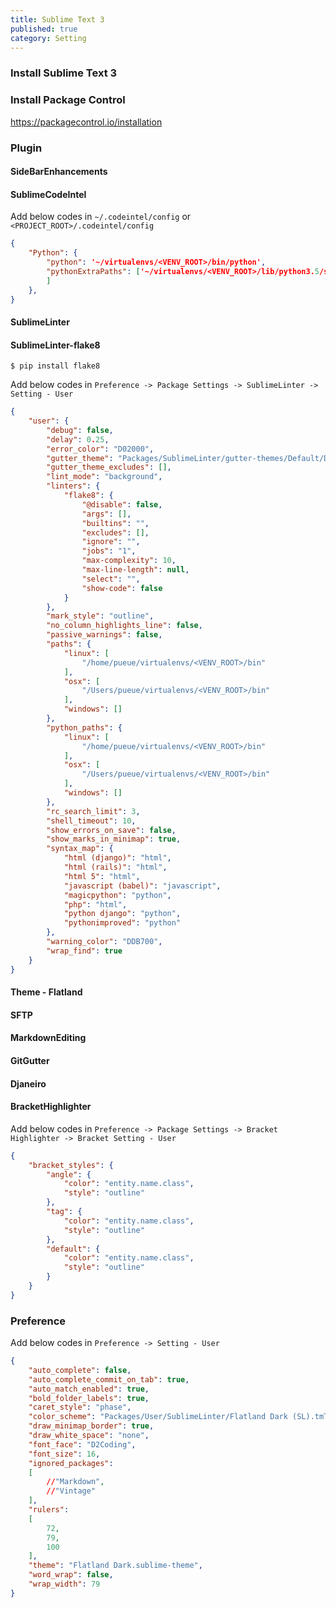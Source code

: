 ```yaml
---
title: Sublime Text 3
published: true
category: Setting
---
```

### Install Sublime Text 3

### Install Package Control
https://packagecontrol.io/installation

### Plugin

#### SideBarEnhancements

#### SublimeCodeIntel
Add below codes in `~/.codeintel/config` or `<PROJECT_ROOT>/.codeintel/config`

```json
{
    "Python": {
        "python": '~/virtualenvs/<VENV_ROOT>/bin/python',
        "pythonExtraPaths": ['~/virtualenvs/<VENV_ROOT>/lib/python3.5/site-packages',
        ]
    },
}
```

#### SublimeLinter

#### SublimeLinter-flake8
```
$ pip install flake8
```

Add below codes in `Preference -> Package Settings -> SublimeLinter -> Setting - User`

```json
{
    "user": {
        "debug": false,
        "delay": 0.25,
        "error_color": "D02000",
        "gutter_theme": "Packages/SublimeLinter/gutter-themes/Default/Default.gutter-theme",
        "gutter_theme_excludes": [],
        "lint_mode": "background",
        "linters": {
            "flake8": {
                "@disable": false,
                "args": [],
                "builtins": "",
                "excludes": [],
                "ignore": "",
                "jobs": "1",
                "max-complexity": 10,
                "max-line-length": null,
                "select": "",
                "show-code": false
            }
        },
        "mark_style": "outline",
        "no_column_highlights_line": false,
        "passive_warnings": false,
        "paths": {
            "linux": [
                "/home/pueue/virtualenvs/<VENV_ROOT>/bin"
            ],
            "osx": [
                "/Users/pueue/virtualenvs/<VENV_ROOT>/bin"
            ],
            "windows": []
        },
        "python_paths": {
            "linux": [
                "/home/pueue/virtualenvs/<VENV_ROOT>/bin"
            ],
            "osx": [
                "/Users/pueue/virtualenvs/<VENV_ROOT>/bin"
            ],
            "windows": []
        },
        "rc_search_limit": 3,
        "shell_timeout": 10,
        "show_errors_on_save": false,
        "show_marks_in_minimap": true,
        "syntax_map": {
            "html (django)": "html",
            "html (rails)": "html",
            "html 5": "html",
            "javascript (babel)": "javascript",
            "magicpython": "python",
            "php": "html",
            "python django": "python",
            "pythonimproved": "python"
        },
        "warning_color": "DDB700",
        "wrap_find": true
    }
}
```

#### Theme - Flatland

#### SFTP

#### MarkdownEditing

#### GitGutter

#### Djaneiro

#### BracketHighlighter
Add below codes in `Preference -> Package Settings -> Bracket Highlighter -> Bracket Setting - User`

```json
{
    "bracket_styles": {
        "angle": {
            "color": "entity.name.class",
            "style": "outline"
        },
        "tag": {
            "color": "entity.name.class",
            "style": "outline"
        },
        "default": {
            "color": "entity.name.class",
            "style": "outline"
        }
    }
}
```

### Preference
Add below codes in `Preference -> Setting - User`

```json
{
    "auto_complete": false,
    "auto_complete_commit_on_tab": true,
    "auto_match_enabled": true,
    "bold_folder_labels": true,
    "caret_style": "phase",
    "color_scheme": "Packages/User/SublimeLinter/Flatland Dark (SL).tmTheme",
    "draw_minimap_border": true,
    "draw_white_space": "none",
    "font_face": "D2Coding",
    "font_size": 16,
    "ignored_packages":
    [
        //"Markdown",
        //"Vintage"
    ],
    "rulers":
    [
        72,
        79,
        100
    ],
    "theme": "Flatland Dark.sublime-theme",
    "word_wrap": false,
    "wrap_width": 79
}
```